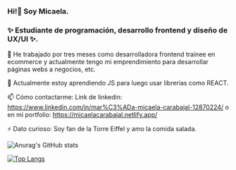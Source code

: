 ### Hi!👋 Soy Micaela.
### ✨ Estudiante de programación, desarrollo frontend y diseño de UX/UI ✨.

🔭 He trabajado por tres meses como desarrolladora frontend trainee en ecommerce y actualmente tengo mi emprendimiento para desarrollar páginas webs a negocios, etc.

🌱 Actualmente estoy aprendiendo JS para luego usar librerias como REACT.

📫 Cómo contactarme: Link de linkedin: https://www.linkedin.com/in/mar%C3%ADa-micaela-carabajal-12870224/ o en mi portfolio: https://micaelacarabajal.netlify.app/

⚡ Dato curioso: Soy fan de la Torre Eiffel y amo la comida salada.


![Anurag's GitHub stats](https://github-readme-stats.vercel.app/api?username=MicaCarabajal&show_icons=true&theme=radical)

[![Top Langs](https://github-readme-stats.vercel.app/api/top-langs/?username=MicaCarabajal&layout=compact&theme=radical)](https://github.com/anuraghazra/github-readme-stats)

